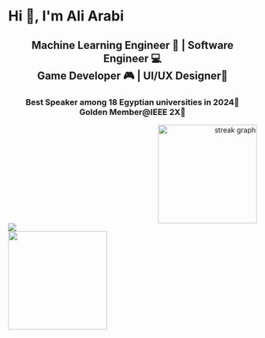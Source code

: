 <h1 align="left">Hi 👋, I'm Ali Arabi</h1>

<h2 align="center">Machine Learning Engineer 🤖 | Software Engineer 💻  <br>Game Developer 🎮 | UI/UX Designer🎨</h2>

<h3 align="center">Best Speaker among 18 Egyptian universities in 2024🎤<br> Golden Member@IEEE 2X🥇</h3>

<div align="right">
  <img src="https://streak-stats.demolab.com?user=AliArabi55&locale=en&mode=daily&theme=dark&hide_border=false&border_radius=20&order=3" height="200" alt="streak graph"  />
</div>

<div align="left">
  <img src="https://visitor-badge.laobi.icu/badge?page_id=AliArabi55.AliArabi55&left_text=Profile%20views%20"  />
</div>

<div align="left">
  <img height="200" src="https://i.giphy.com/media/v1.Y2lkPTc5MGI3NjExeGhqenRmNmdlY3BzZ3ppaWY5azQ0bTVqcnA5NWNlcTM2Y2gxdDU1YyZlcD12MV9pbnRlcm5hbF9naWZfYnlfaWQmY3Q9Zw/39wFTeHR6424Pjw8TO/giphy.gif"  />
</div>
